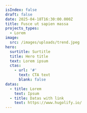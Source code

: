 ```yaml
---
isIndex: false
draft: false
date: 2025-04-18T16:30:00.000Z
title: Fusce ut sapien massa
projects_types:
  - Lorem
image:
  src: /images/uploads/trend.jpeg
hero:
  surtitle: Surtitle
  title: Hero title
  text: Lorem ipsum
  ctas:
    - url: '#'
      text: CTA text
      blank: false
datas:
  - title: Lorem
    text: Ipsum
  - title: Datas with link
    text: https://www.hugolify.io/
---
```

